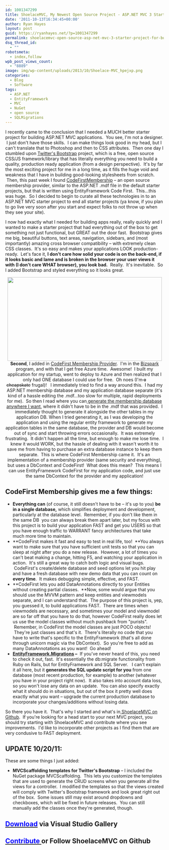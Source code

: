 ```yaml
---
id: 1001347299
title: ShoelaceMVC, My Newest Open Source Project - ASP.NET MVC 3 Starter Project for Building Fast AND Production Quality Webapps.
date: '2011-10-13T16:34:45+00:00'
author: Ryan Hayes
layout: post
guid: https://ryanhayes.net/?p=1001347299
permalink: shoelacemvc-open-source-asp-net-mvc-3-starter-project-for-build/
dsq_thread_id:
  - ""
robotsmeta:
  - index,follow
wpb_post_views_count:
  - "8889"
image: img/wp-content/uploads/2013/10/Shoelace-MVC_hpejxp.png
categories:
  - Blog
  - Software
tags:
  - ASP.NET
  - EntityFramework
  - MVC
  - NuGet
  - open source
  - SQLMigrations
---
```

I recently came to the conclusion that I needed a MUCH better starter project for building ASP.NET MVC applications.  You see, I'm not a designer.  I just don't have those skills.  I can make things look good in my head, but I can't translate that to Photoshop and then to CSS attributes.  Then one day I stumbled upon [Twitter's Bootstrap](https://twitter.github.com/bootstrap/) project, which is a free, open source CSS/JS framework/library that has literally everything you need to build a quality, production ready application (from a design perspective).  It's by far the most exciting project for me in a long time, as it fills the huge void and weakness that I have in building good-looking stylesheets from scratch.  Then, this past week I found [CodeFirstMembership](https://codefirstmembership.codeplex.com/) &#8211; an open source membership provider, similar to the ASP.NET .mdf file in the default starter projects, but that is written using EntityFramework Code First.  This&#8230;this was huge.  So I decided to begin to curate all these technologies in to an ASP.NET MVC starter project to end all starter projects (ya know, if you plan to go live very soon after you start and expect folks to not throw up when they see your site).

<!--more-->

I now had exactly what I needed for building apps really, really quickly and I wanted to make a starter project that had everything out of the box to get something not just functional, but GREAT out the door fast.  Bootstrap gives me big, beautiful buttons, text areas, navigation, sidebars, and (most importantly) amazing cross browser compatibility &#8211; with extremely clean CSS classes.  It's so easy and makes your applications LOOK production-ready.  Let's face it, **I don't care how solid your code is on the back-end, if it looks basic and lame and is broken in the browser your user views it with (I don't care WHAT browser), you look bad.**  Really.  It's inevitable.  So I added Bootstrap and styled everything so it looks great.

<p style="text-align: center;">
  <a href="https://beta.ryanhayes.netimg/wp-content/uploads/2011/10/Shoelace-MVC.png"><img class="size-large wp-image-1001347301 aligncenter" title="Shoelace-MVC" src="https://res.cloudinary.com/ryanhayes-net/image/upload/h_1024,w_1889/v1382116582/Shoelace-MVC_hpejxp.png" alt="" width="491" height="266" /></a><strong>Second</strong>, I added in <a href="https://codefirstmembership.codeplex.com/">CodeFirst Membership Provider</a>.  I'm in the <a href="https://www.microsoft.com/bizspark/Default.aspx">Bizspark </a>program, and with that I get free Azure time.  Awesome!  I built my application for my startup, went to deploy to Azure and then realized that I only had ONE database I could use for free.  Oh noes (I'm<del> a cheapskate</del> frugal)!   I immediately tried to find a way around this.  I had my ASP.NET membership database and my application database separate (it's kind of a hassle editing the .mdf&#8230;too slow for multiple, rapid deployments for me).  So then I read where you can<a href="https://weblogs.asp.net/sukumarraju/archive/2009/10/02/installing-asp-net-membership-services-database-in-sql-server-expreess.aspx"> generate the membership database anywhere I want</a>, where it didn't have to be in the .mdf that was provided.  I immediately thought to generate it alongside the other tables in my application DB. When I tried generating it, as I was developing the application and using the regular entity framework to generate my application tables in the same database, the provider and DB would become out of sync and start throwing errors occasionally.  It was extremely frustrating.  It didn't happen all the time, but enough to make me lose time.  I knew it would WORK, but the hassle of dealing with it wasn't worth it to save me from having to purchase an extra database instance to keep them separate.  This is where CodeFirst Membership came it.  It's an implementation of a membership provider (same security and everything), but uses a DbContext and CodeFirst!  What does this mean?  This means I can use EntityFramework CodeFirst for my application code, and just use the same DbContext for the provider and my application!
</p>

## CodeFirst Membership gives me a few things:

  * **Everything can** (of course, it still doesn't have to be &#8211; it's up to you) **be in a single database,** which simplifies deployment and development, particularly at the database level.  Remember, if you don't like them in the same DB  you can always break them apart later, but my focus with this project is to build your application FAST and get you USERS so that you have enough traffic to WARRANT fancy architectures that take much more time to maintain.
  * **CodeFirst makes it fast and easy to test in real life, too!  **You always want to make sure that you have sufficient unit tests so that you can sleep at night after you do a new release.  However, a lot of times you can't beat making a change, hitting F5, and watching your application in action.  It's still a great way to catch both logic and visual bugs.  CodeFirst's create/delete database and seed options let you hit play and have a fresh database with new demo data that you can count on **every time**.  It makes debugging simple, effective, and FAST.
  * **CodeFirst lets you add DataAnnotations directly to your Entities without creating partial classes.  **Now, some would argue that you should use the MVVM pattern and keep entities and viewmodels separate, and I can understand that.  The purpose of this project is, yep, you guessed it, to build applications FAST.  There are times when viewmodels are necessary, and sometimes your model and viewmodel are so far off that you have to do that, however CodeFirst really does let us use the model classes without much pushback from "purists".  Remember, in CodeFirst the model classes are just POCO objects!  They're just classes and that's it.  There's literally no code that you have to write that's specific to the EntityFramework (that's all done through unicorn magic via the DbContext).  So you're free to add as many DataAnnotations as you want!  Go ahead!
  * **[EntityFramework.Migrations](https://nuget.org/list/packages/entityframework.migrations) &#8211;**  If you've never heard of this, you need to check it out, fast.  It's essentially the db:migrate functionality from Ruby on Rails, but for EntityFramework and SQL Server.   I can't explain it all here, but it **generates the SQL update script for you** from one database (most recent production, for example) to another (whatever you have in your project right now).  It also takes into account data loss, so you won't lose any data on an update.  You can also specify exactly what it should do in situations, but out of the box it pretty well does exactly what you want &#8211; upgrade the current production database to incorporate your changes/additions without losing data.

<div>
  So there you have it.  That's why I started and what's in<a href="https://github.com/RyannosaurusRex/Shoelace-MVC"> ShoelaceMVC on Github</a>.  If you're looking for a head start to your next MVC project, you should try starting with ShoelaceMVC and contribute where you see improvements.  I'd like to incorporate other projects as I find them that are very condusive to FAST deployment.
</div>

## **UPDATE 10/20/11:**

These are some things I just added:

  * **MVCScaffolding templates for Twitter's Bootstrap** &#8211; I included the NuGet package MVCScaffolding.  This lets you customize the templates that are used to generate the CRUD screens when you generate all the views for a controller.  I modified the templates so that the views created will comply with Twitter's Bootstrap framework and look great right out of the box.  Some issues still may exist around dropdowns and checkboxes, which will be fixed in future releases.  You can still manually add the classes once they're generated, though.

## <span style="color: #0000ff;"><a href="https://visualstudiogallery.msdn.microsoft.com/f94ba670-d5db-4b91-9a8f-6c53023c2c18"><span style="color: #0000ff;">Download</span></a> </span>via Visual Studio Gallery

## <span style="color: #0000ff;"><a href="https://github.com/RyannosaurusRex/Shoelace-MVC"><span style="color: #0000ff;">Contribute </span></a></span>or Follow ShoelaceMVC on Github
